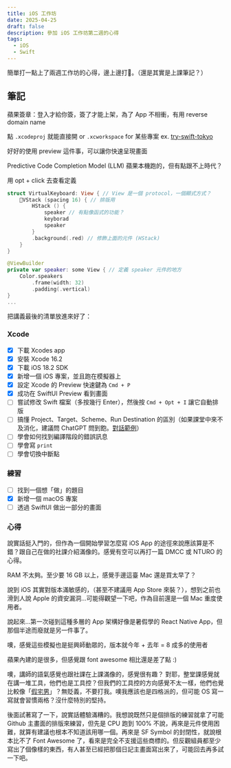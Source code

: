 ```yaml
---
title: iOS 工作坊
date: 2025-04-25
draft: false
description: 參加 iOS 工作坊第二週的心得
tags:
  - iOS
  - Swift
---
```


簡單打一點上了兩週工作坊的心得，邊上邊打🙂。（還是其實是上課筆記？）
## 筆記

蘋果簽章：登入才給你簽，簽了才能上架，為了 App 不相衝，有用 reverse domain name

點 `.xcodeproj` 就能直接開 or `.xcworkspace` for 某些專案 ex. [try-swift-tokyo](https://github.com/tryswift/try-swift-tokyo?tab=readme-ov-file#getting-started)

好好的使用 preview 這件事，可以讓你快速呈現畫面

Predictive Code Completion Model (LLM) 蘋果本機跑的，但有點跟不上時代？

用 opt + click 去查看定義

```swift
struct VirtualKeyboard: View { // View 是一個 protocol，一個顯式方式？
	VStack (spacing 16) { // 排版用
		HStack () {
			speaker // 有點像函式的功能？
			keyborad
			speaker
		}
		.background(.red) // 修飾上面的元件 (HStack)
	}
}

@ViewBuilder
private var speaker: some View { // 定義 speaker 元件的地方
	Color.speakers
		.frame(width: 32)
		.padding(.vertical)
}
...

```

把講義最後的清單放進來好了：
### Xcode

- [x] 下載 Xcodes app
- [x] 安裝 Xcode 16.2
- [x] 下載 iOS 18.2 SDK
- [x] 新增一個 iOS 專案，並且跑在模擬器上
- [x] 設定 Xcode 的 Preview 快速鍵為 `Cmd + P`
- [x] 成功在 SwiftUI Preview 看到畫面
- [ ] 嘗試修改 Swift 檔案（多按幾行 Enter），然後按 `Cmd + Opt + I` 讓它自動排版
- [ ] 搞懂 Project、Target、Scheme、Run Destination 的區別（如果課堂中來不及消化，建議問 ChatGPT 問到飽。[對話範例](https://chatgpt.com/share/67bf3008-d3ec-800b-ac87-746fb80ce656)）
- [ ] 學會如何找到編譯階段的錯誤訊息
- [ ] 學會寫 `print`
- [ ] 學會切換中斷點

### 練習

- [ ] 找到一個想「做」的題目
- [x] 新增一個 macOS 專案
- [ ] 透過 SwiftUI 做出一部分的畫面
### 心得

說實話挺入門的，但作為一個開始學習怎麼寫 iOS App 的途徑來說應該算是不錯？跟自己在做的社課介紹滿像的。感覺有空可以再打一篇 DMCC 或 NTURO 的心得。

RAM 不太夠。至少要 16 GB 以上，感覺手邊這臺 Mac 還是買太早了？

說到 iOS 其實對版本滿敏感的，（甚至不建議用 App Store 來裝？），想到之前也滑到人說 Apple 的資安漏洞…可能得觀望一下吧，作為目前還是一個 Mac 重度使用者。

說起來…第一次碰到這種多層的 App 架構好像是暑假學的 React Native App，但那個半途而廢就是另一件事了。

噢，感覺這些模擬也是挺興師動眾的，版本就今年 + 去年 = 8 成多的使用者

蘋果內建的是很多，但感覺跟 font awesome 相比還是差了點 :)

噢，講師的語氣感覺也跟社課在上課滿像的，感覺很有趣？
對耶，整堂課感覺就在講一堆工具，他們也是工具控？但我們的工具控的方向感覺不太一樣，他們也覺比較像「[假宅男](https://wiwi.blog/docs/tech/fake-vs-real-tech-nerd)」？無貶義，不要打我。噢我應該也是四格派的，但可能 OS 寫一寫就會習慣兩格？沒什麼特別的堅持。

後面試著寫了一下，說實話體驗滿糟的。我想說既然只是個排版的練習就拿了可能 Github 主畫面的排版來練習，但先是 CPU 跑到 100% 不說，再來是元件使用困難，就算有建議也根本不知道該用哪一個。再來是 SF Symbol 的封閉性，就說根本比不了 Font Awesome 了，看來是完全不支援這些商標的。但反觀組員都至少寫出了個像樣的東西，有人甚至已經把那個日記主畫面寫出來了，可能回去再多試一下吧。

